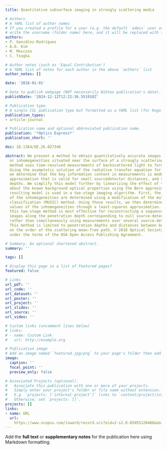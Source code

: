 ```yaml
---
title: Quantitative subsurface imaging in strongly scattering media

# Authors
# A YAML list of author names
# If you created a profile for a user (e.g. the default `admin` user at `content/authors/admin/`), 
# write the username (folder name) here, and it will be replaced with their full name and linked to their profile.
authors:
- P. González-Rodríguez
- A.D. Kim
- M. Moscoso
- C. Tsogka

# Author notes (such as 'Equal Contribution')
# A YAML list of notes for each author in the above `authors` list
author_notes: []

date: '2018-01-01'

# Date to publish webpage (NOT necessarily Bibtex publication's date).
publishDate: '2024-12-12T12:22:36.551918Z'

# Publication type.
# A single CSL publication type but formatted as a YAML list (for Hugo requirements).
publication_types:
- article-journal

# Publication name and optional abbreviated publication name.
publication: '*Optics Express*'
publication_short: ''

doi: 10.1364/OE.26.027346

abstract: We present a method to obtain quantitatively accurate images of small obstacles
  or inhomogeneities situated near the surface of a strongly scattering medium. The
  method uses time-resolved measurements of backscattered light to form the images.
  Using the asymptotic solution of the radiative transfer equation for this problem,
  we determine that the key information content in measurements is modeled by a diffusion
  approximation that is valid for small sourcedetector distances, and shallow penetration
  depths. We simplify this model further by linearizing the effect of the inhomogeneities
  about the known background optical properties using the Born approximation. The
  resulting model is used in a two-stage imaging algorithm. First, the spatial location
  of the inhomogeneities are determined using a modification of the multiple signal
  classification (MUSIC) method. Using those results, we then determine the quantitative
  values of the inhomogeneities through a least-squares approximation. We find that
  this two-stage method is most effective for reconstructing a sequence of one-dimensional
  images along the penetration depth corresponding to null source-detector separations
  rather than simultaneously using measurements over several source-detector distances.
  This method is limited to penetration depths and distances between boundary measurements
  on the order of the scattering mean-free path. © 2018 Optical Society of America
  under the terms of the OSA Open Access Publishing Agreement.

# Summary. An optional shortened abstract.
summary: ''

tags: []

# Display this page in a list of Featured pages?
featured: false

# Links
url_pdf: ''
url_code: ''
url_dataset: ''
url_poster: ''
url_project: ''
url_slides: ''
url_source: ''
url_video: ''

# Custom links (uncomment lines below)
# links:
# - name: Custom Link
#   url: http://example.org

# Publication image
# Add an image named `featured.jpg/png` to your page's folder then add a caption below.
image:
  caption: ''
  focal_point: ''
  preview_only: false

# Associated Projects (optional).
#   Associate this publication with one or more of your projects.
#   Simply enter your project's folder or file name without extension.
#   E.g. `projects: ['internal-project']` links to `content/project/internal-project/index.md`.
#   Otherwise, set `projects: []`.
projects: []
links:
- name: URL
  url: 
    https://www.scopus.com/inward/record.uri?eid=2-s2.0-85055120486&doi=10.1364%2fOE.26.027346&partnerID=40&md5=f0ccaa2cdb88086afcd3ff4422711ee6
---
```


Add the **full text** or **supplementary notes** for the publication here using Markdown formatting.

